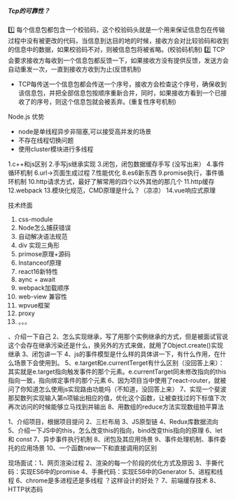 ##### Tcp的可靠性？
1️⃣ 每个信息包都包含一个校验码，这个校验码头就是一个用来保证信息包在传输过程中没有被更改的代码，当信息到达目的地的时候，接收方会对比较验码和收到的信息中的数据，如果校验码不对，则被信息包将被省略。(校验码机制)
2️⃣ TCP会要求接收方每收到一个信息包都反馈一下，如果接收方没有提供反馈，发送方会自动重发一次，一直到接收方收到为止(反馈机制)
* TCP每传送一个信息包都会传送一个序号，接收方会检查这个序号，确保收到该信息包，并把全部信息包按顺序重新合并，同时，如果接收方看到一个已接收了的序号，则这个信息包就会被丢弃。(重复性序号机制)

Node.js 优势
* node是单线程异步非阻塞,可以接受高并发的场景
* 不存在线程切换问题
* 使用cluster模块进行多线程

1.c++和js区别
2.手写js继承实现
3.闭包，闭包数据缓存手写 (没写出来）
4.事件循环机制
6.url->页面生成过程
7.性能优化
8.es6新东西
9.promise执行，事件循环机制
10.http请求方式，最好了解常用的四个以外其他的那几个
11.http缓存
12.webpack
13.模块化规范，CMD原理是什么？（凉凉）
14.vue响应式原理 


技术终面
1. css-module
2. Node怎么捕获错误
3. 自动解决语法规范
4. div 实现三角形
5. primose原理+源码
6. Instanceof原理
7. react16新特性
8. aync + await
9. webpack加载顺序
10. web-view 兼容性
11. wpvue框架
12. proxy
13. 。。。 




、介绍一下自己
2、怎么实现继承，写了用那个实例继承的方式，但是被面试官说这个会存在继承污染还是什么，换另外的方式来做，就用了Object.create()实现继承
3、闭包讲一下
4、js的事件模型是什么样的具体讲一下，有什么作用，在什么场景下会使用到。
5、e.target和e.currentTerget有什么区别（没回答上来）：其实就是e.target指向触发事件的那个元素。e.currentTarget同未修改指向的this指向一致，指向绑定事件的那个元素
6、因为项目当中使用了react-router，就被问了你知道怎么使用js实现路由功能吗（不知道，没回答上来）
7、实现一个斐波那契数列实现输入第n项输出相应的值，优化这个函数，让被查找过的下标值下次再次访问的时候能够立马找到并输出
8、用数组的reduce方法实现数组拍平算法 

1、介绍项目，根据项目提问
2、三栏布局
3、JS原型链
4、Redux库数据流向
5、介绍一下JS中的this，怎么改变this的指向，bind改变this指向的原理
6、let 和 const
7、异步事件执行机制
8、闭包及其应用场景
9、事件处理机制、事件委托的应用场景
10、一个函数new一下和直接调用的区别

现场面试：1、网页渲染过程
2、渲染的每一个阶段的优化方式及原因
3、手撕代码：实现ES6中的promise
4、手撕代码：实现ES6中的Generator
5、进程和线程
6、chrome是多进程还是多线程 ？这样设计的好处？
7、前端缓存技术
8、HTTP状态码